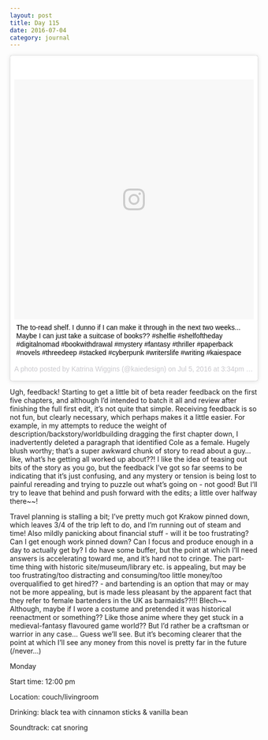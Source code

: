 ```yaml
---
layout: post
title: Day 115
date: 2016-07-04
category: journal
---
```


<blockquote class="instagram-media" data-instgrm-captioned data-instgrm-version="7" style=" background:#FFF; border:0; border-radius:3px; box-shadow:0 0 1px 0 rgba(0,0,0,0.5),0 1px 10px 0 rgba(0,0,0,0.15); margin: 1px; max-width:658px; padding:0; width:99.375%; width:-webkit-calc(100% - 2px); width:calc(100% - 2px);"><div style="padding:8px;"> <div style=" background:#F8F8F8; line-height:0; margin-top:40px; padding:50.0% 0; text-align:center; width:100%;"> <div style=" background:url(data:image/png;base64,iVBORw0KGgoAAAANSUhEUgAAACwAAAAsCAMAAAApWqozAAAABGdBTUEAALGPC/xhBQAAAAFzUkdCAK7OHOkAAAAMUExURczMzPf399fX1+bm5mzY9AMAAADiSURBVDjLvZXbEsMgCES5/P8/t9FuRVCRmU73JWlzosgSIIZURCjo/ad+EQJJB4Hv8BFt+IDpQoCx1wjOSBFhh2XssxEIYn3ulI/6MNReE07UIWJEv8UEOWDS88LY97kqyTliJKKtuYBbruAyVh5wOHiXmpi5we58Ek028czwyuQdLKPG1Bkb4NnM+VeAnfHqn1k4+GPT6uGQcvu2h2OVuIf/gWUFyy8OWEpdyZSa3aVCqpVoVvzZZ2VTnn2wU8qzVjDDetO90GSy9mVLqtgYSy231MxrY6I2gGqjrTY0L8fxCxfCBbhWrsYYAAAAAElFTkSuQmCC); display:block; height:44px; margin:0 auto -44px; position:relative; top:-22px; width:44px;"></div></div> <p style=" margin:8px 0 0 0; padding:0 4px;"> <a href="https://www.instagram.com/p/BHfyjn1gw7X/" style=" color:#000; font-family:Arial,sans-serif; font-size:14px; font-style:normal; font-weight:normal; line-height:17px; text-decoration:none; word-wrap:break-word;" target="_blank">The to-read shelf. I dunno if I can make it through in the next two weeks... Maybe I can just take a suitcase of books?? #shelfie #shelfoftheday #digitalnomad #bookwithdrawal #mystery #fantasy #thriller #paperback #novels #threedeep #stacked #cyberpunk #writerslife #writing #kaiespace</a></p> <p style=" color:#c9c8cd; font-family:Arial,sans-serif; font-size:14px; line-height:17px; margin-bottom:0; margin-top:8px; overflow:hidden; padding:8px 0 7px; text-align:center; text-overflow:ellipsis; white-space:nowrap;">A photo posted by Katrina Wiggins (@kaiedesign) on <time style=" font-family:Arial,sans-serif; font-size:14px; line-height:17px;" datetime="2016-07-05T22:34:14+00:00">Jul 5, 2016 at 3:34pm PDT</time></p></div></blockquote>
<script async defer src="//platform.instagram.com/en_US/embeds.js"></script>

Ugh, feedback! Starting to get a little bit of beta reader feedback on the first five chapters, and although I’d intended to batch it all and review after finishing the full first edit, it’s not quite that simple. Receiving feedback is so not fun, but clearly necessary, which perhaps makes it a little easier. For example, in my attempts to reduce the weight of description/backstory/worldbuilding dragging the first chapter down, I inadvertently deleted a paragraph that identified Cole as a female. Hugely blush worthy; that’s a super awkward chunk of story to read about a guy… like, what’s he getting all worked up about??! I like the idea of teasing out bits of the story as you go, but the feedback I’ve got so far seems to be indicating that it’s just confusing, and any mystery or tension is being lost to painful rereading and trying to puzzle out what’s going on - not good! But I’ll try to leave that behind and push forward with the edits; a little over halfway there~~!

Travel planning is stalling a bit; I’ve pretty much got Krakow pinned down, which leaves 3/4 of the trip left to do, and I’m running out of steam and time! Also mildly panicking about financial stuff - will it be too frustrating? Can I get enough work pinned down? Can I focus and produce enough in a day to actually get by? I do have some buffer, but the point at which I’ll need answers is accelerating toward me, and it’s hard not to cringe. The part-time thing with historic site/museum/library etc. is appealing, but may be too frustrating/too distracting and consuming/too little money/too overqualified to get hired?? - and bartending is an option that may or may not be more appealing, but is made less pleasant by the apparent fact that they refer to female bartenders in the UK as barmaids??!!! Blech~~ Although, maybe if I wore a costume and pretended it was historical reenactment or something?? Like those anime where they get stuck in a medieval-fantasy flavoured game world?? But I’d rather be a craftsman or warrior in any case… Guess we’ll see. But it’s becoming clearer that the point at which I’ll see any money from this novel is pretty far in the future (/never…)

Monday

Start time: 12:00 pm

Location: couch/livingroom

Drinking: black tea with cinnamon sticks & vanilla bean

Soundtrack: cat snoring
